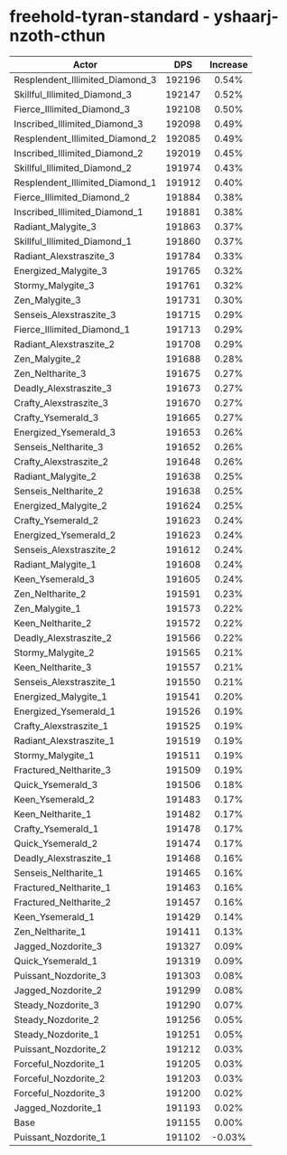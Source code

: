 # freehold-tyran-standard - yshaarj-nzoth-cthun
| Actor | DPS | Increase |
|---|:---:|:---:|
|Resplendent_Illimited_Diamond_3|192196|0.54%|
|Skillful_Illimited_Diamond_3|192147|0.52%|
|Fierce_Illimited_Diamond_3|192108|0.50%|
|Inscribed_Illimited_Diamond_3|192098|0.49%|
|Resplendent_Illimited_Diamond_2|192085|0.49%|
|Inscribed_Illimited_Diamond_2|192019|0.45%|
|Skillful_Illimited_Diamond_2|191974|0.43%|
|Resplendent_Illimited_Diamond_1|191912|0.40%|
|Fierce_Illimited_Diamond_2|191884|0.38%|
|Inscribed_Illimited_Diamond_1|191881|0.38%|
|Radiant_Malygite_3|191863|0.37%|
|Skillful_Illimited_Diamond_1|191860|0.37%|
|Radiant_Alexstraszite_3|191784|0.33%|
|Energized_Malygite_3|191765|0.32%|
|Stormy_Malygite_3|191761|0.32%|
|Zen_Malygite_3|191731|0.30%|
|Senseis_Alexstraszite_3|191715|0.29%|
|Fierce_Illimited_Diamond_1|191713|0.29%|
|Radiant_Alexstraszite_2|191708|0.29%|
|Zen_Malygite_2|191688|0.28%|
|Zen_Neltharite_3|191675|0.27%|
|Deadly_Alexstraszite_3|191673|0.27%|
|Crafty_Alexstraszite_3|191670|0.27%|
|Crafty_Ysemerald_3|191665|0.27%|
|Energized_Ysemerald_3|191653|0.26%|
|Senseis_Neltharite_3|191652|0.26%|
|Crafty_Alexstraszite_2|191648|0.26%|
|Radiant_Malygite_2|191638|0.25%|
|Senseis_Neltharite_2|191638|0.25%|
|Energized_Malygite_2|191624|0.25%|
|Crafty_Ysemerald_2|191623|0.24%|
|Energized_Ysemerald_2|191623|0.24%|
|Senseis_Alexstraszite_2|191612|0.24%|
|Radiant_Malygite_1|191608|0.24%|
|Keen_Ysemerald_3|191605|0.24%|
|Zen_Neltharite_2|191591|0.23%|
|Zen_Malygite_1|191573|0.22%|
|Keen_Neltharite_2|191572|0.22%|
|Deadly_Alexstraszite_2|191566|0.22%|
|Stormy_Malygite_2|191565|0.21%|
|Keen_Neltharite_3|191557|0.21%|
|Senseis_Alexstraszite_1|191550|0.21%|
|Energized_Malygite_1|191541|0.20%|
|Energized_Ysemerald_1|191526|0.19%|
|Crafty_Alexstraszite_1|191525|0.19%|
|Radiant_Alexstraszite_1|191519|0.19%|
|Stormy_Malygite_1|191511|0.19%|
|Fractured_Neltharite_3|191509|0.19%|
|Quick_Ysemerald_3|191506|0.18%|
|Keen_Ysemerald_2|191483|0.17%|
|Keen_Neltharite_1|191482|0.17%|
|Crafty_Ysemerald_1|191478|0.17%|
|Quick_Ysemerald_2|191474|0.17%|
|Deadly_Alexstraszite_1|191468|0.16%|
|Senseis_Neltharite_1|191465|0.16%|
|Fractured_Neltharite_1|191463|0.16%|
|Fractured_Neltharite_2|191457|0.16%|
|Keen_Ysemerald_1|191429|0.14%|
|Zen_Neltharite_1|191411|0.13%|
|Jagged_Nozdorite_3|191327|0.09%|
|Quick_Ysemerald_1|191319|0.09%|
|Puissant_Nozdorite_3|191303|0.08%|
|Jagged_Nozdorite_2|191299|0.08%|
|Steady_Nozdorite_3|191290|0.07%|
|Steady_Nozdorite_2|191256|0.05%|
|Steady_Nozdorite_1|191251|0.05%|
|Puissant_Nozdorite_2|191212|0.03%|
|Forceful_Nozdorite_1|191205|0.03%|
|Forceful_Nozdorite_2|191203|0.03%|
|Forceful_Nozdorite_3|191200|0.02%|
|Jagged_Nozdorite_1|191193|0.02%|
|Base|191155|0.00%|
|Puissant_Nozdorite_1|191102|-0.03%|

